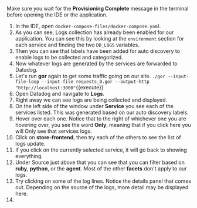 Make sure you wait for the **Provisioning Complete** message in the terminal before opening the IDE or the application. 

1.  In the IDE, open `docker-compose-files/docker-compose.yaml`.
2.  As you can see, Logs collection has already been enabled for our application. You can see this by looking at the `environment` section for each service and finding the two `DD_LOGS` variables.
3.  Then you can see that labels have been added for auto discovery to enable logs to be collected and categorized.
4.  Now whatever logs are generated by the services are forwarded to Datadog. 
5.  Let's run **gor** again to get some traffic going on our site. `./gor --input-file-loop --input-file requests_0.gor --output-http "http://localhost:3000"`{{execute}}
6.  Open Datadog and navigate to **Logs**.
7.  Right away we can see logs are being collected and displayed. 
8.  On the left side of the window under **Service** you see each of the services listed. This was generated based on our auto discovery labels. 
9.  Hover over each one. Notice that to the right of whichever one you are hovering over, you see the word **Only**, meaning that if you click here you will Only see that services logs. 
10. Click on **store-frontend**, then try each of the others to see the list of logs update.
11. If you click on the currently selected service, it will go back to showing everything. 
12. Under Source just above that you can see that you can filter based on **ruby**, **python**, or the **agent**. Most of the other **facets** don't apply to our logs.
13. Try clicking on some of the log lines. Notice the details panel that comes out. Depending on the source of the logs, more detail may be displayed here.
14. 